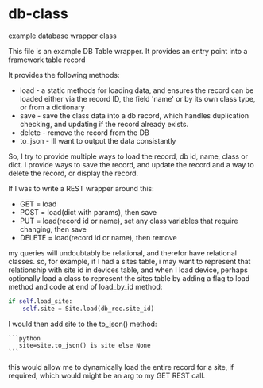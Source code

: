 # db-class
example database wrapper class

This file is an example DB Table wrapper. It provides an entry point into a framework table record

It provides the following methods:
  
  * load - a static methods for loading data, and ensures the record can be loaded either via the record ID, the field 'name' or by its own class type, or from a dictionary
  * save - save the class data into a db record, which handles duplication checking, and updating if the record already exists.
  * delete - remove the record from the DB
  * to_json - Ill want to output the data consistantly   
  

So, I try to provide multiple ways to load the record, db id, name, class or dict.
I provide ways to save the record, and update the record and a way to delete the record, or display the record.

If I was to write a REST wrapper around this:

  * GET = load
  * POST = load(dict with params), then save
  * PUT = load(record id or name), set any class variables that require changing, then save
  * DELETE = load(record id or name), then remove


my queries will undoubtably be relational, and therefor have relational classes.
so, for example, if I had a sites table, i may want to represent that relationship with site id in devices table, and when I load device, perhaps optionally load a class to represent the sites table by adding a flag to load method and code at end of load_by_id method:

  ```python
  if self.load_site:
      self.site = Site.load(db_rec.site_id)
  ```
  
  I would then add site to the to_json() method:
    
    ```python
       site=site.to_json() is site else None
    ```
    
  this would allow me to dynamically load the entire record for a site, if required, which would might be an arg to my GET REST call.
  
  
